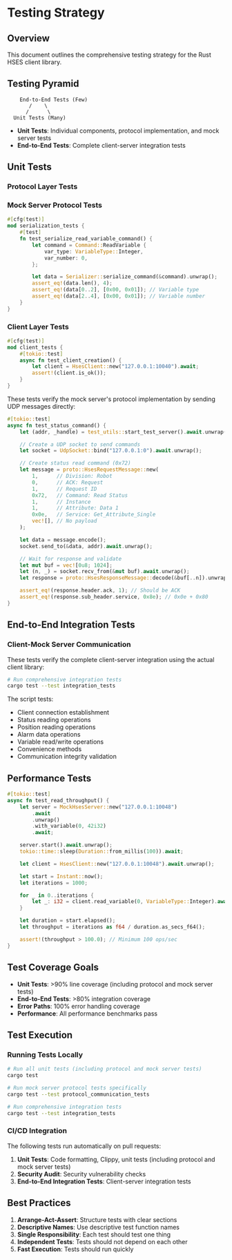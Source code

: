 # Testing Strategy

## Overview

This document outlines the comprehensive testing strategy for the Rust HSES client library.

## Testing Pyramid

```
    End-to-End Tests (Few)
       /    \
      /      \
  Unit Tests (Many)
```

- **Unit Tests**: Individual components, protocol implementation, and mock server tests
- **End-to-End Tests**: Complete client-server integration tests

## Unit Tests

### Protocol Layer Tests

### Mock Server Protocol Tests

```rust
#[cfg(test)]
mod serialization_tests {
    #[test]
    fn test_serialize_read_variable_command() {
        let command = Command::ReadVariable {
            var_type: VariableType::Integer,
            var_number: 0,
        };

        let data = Serializer::serialize_command(&command).unwrap();
        assert_eq!(data.len(), 4);
        assert_eq!(data[0..2], [0x00, 0x01]); // Variable type
        assert_eq!(data[2..4], [0x00, 0x01]); // Variable number
    }
}
```

### Client Layer Tests

```rust
#[cfg(test)]
mod client_tests {
    #[tokio::test]
    async fn test_client_creation() {
        let client = HsesClient::new("127.0.0.1:10040").await;
        assert!(client.is_ok());
    }
}
```

These tests verify the mock server's protocol implementation by sending UDP messages directly:

```rust
#[tokio::test]
async fn test_status_command() {
    let (addr, _handle) = test_utils::start_test_server().await.unwrap();

    // Create a UDP socket to send commands
    let socket = UdpSocket::bind("127.0.0.1:0").await.unwrap();

    // Create status read command (0x72)
    let message = proto::HsesRequestMessage::new(
        1,      // Division: Robot
        0,      // ACK: Request
        1,      // Request ID
        0x72,   // Command: Read Status
        1,      // Instance
        1,      // Attribute: Data 1
        0x0e,   // Service: Get_Attribute_Single
        vec![], // No payload
    );

    let data = message.encode();
    socket.send_to(&data, addr).await.unwrap();

    // Wait for response and validate
    let mut buf = vec![0u8; 1024];
    let (n, _) = socket.recv_from(&mut buf).await.unwrap();
    let response = proto::HsesResponseMessage::decode(&buf[..n]).unwrap();

    assert_eq!(response.header.ack, 1); // Should be ACK
    assert_eq!(response.sub_header.service, 0x8e); // 0x0e + 0x80
}
```

## End-to-End Integration Tests

### Client-Mock Server Communication

These tests verify the complete client-server integration using the actual client library:

```bash
# Run comprehensive integration tests
cargo test --test integration_tests
```

The script tests:

- Client connection establishment
- Status reading operations
- Position reading operations
- Alarm data operations
- Variable read/write operations
- Convenience methods
- Communication integrity validation

## Performance Tests

```rust
#[tokio::test]
async fn test_read_throughput() {
    let server = MockHsesServer::new("127.0.0.1:10048")
        .await
        .unwrap()
        .with_variable(0, 42i32)
        .await;

    server.start().await.unwrap();
    tokio::time::sleep(Duration::from_millis(100)).await;

    let client = HsesClient::new("127.0.0.1:10048").await.unwrap();

    let start = Instant::now();
    let iterations = 1000;

    for _ in 0..iterations {
        let _: i32 = client.read_variable(0, VariableType::Integer).await.unwrap();
    }

    let duration = start.elapsed();
    let throughput = iterations as f64 / duration.as_secs_f64();

    assert!(throughput > 100.0); // Minimum 100 ops/sec
}
```

## Test Coverage Goals

- **Unit Tests**: >90% line coverage (including protocol and mock server tests)
- **End-to-End Tests**: >80% integration coverage
- **Error Paths**: 100% error handling coverage
- **Performance**: All performance benchmarks pass

## Test Execution

### Running Tests Locally

```bash
# Run all unit tests (including protocol and mock server tests)
cargo test

# Run mock server protocol tests specifically
cargo test --test protocol_communication_tests

# Run comprehensive integration tests
cargo test --test integration_tests
```

### CI/CD Integration

The following tests run automatically on pull requests:

1. **Unit Tests**: Code formatting, Clippy, unit tests (including protocol and mock server tests)
2. **Security Audit**: Security vulnerability checks
3. **End-to-End Integration Tests**: Client-server integration tests

## Best Practices

1. **Arrange-Act-Assert**: Structure tests with clear sections
2. **Descriptive Names**: Use descriptive test function names
3. **Single Responsibility**: Each test should test one thing
4. **Independent Tests**: Tests should not depend on each other
5. **Fast Execution**: Tests should run quickly
